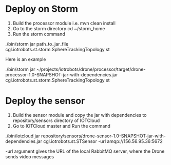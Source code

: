 Deploy on Storm
===============

1. Build the processor module i.e. 
   mvn clean install 
2. Go to the storm directory
   cd ~/storm_home
3. Run the storm command

./bin/storm jar path_to_jar_file cgl.iotrobots.st.storm.SphereTrackingTopology st
 
 Here is an example
 
./bin/storm jar ~/projects/iotrobots/drone/processor/target/drone-processor-1.0-SNAPSHOT-jar-with-dependencies.jar cgl.iotrobots.st.storm.SphereTrackingTopology st
 
Deploy the sensor
=================

1. Build the sensor module and copy the jar with dependencies to repository/sensors directory of IOTCloud
2. Go to IOTCloud master and Run the command

./bin/iotcloud jar repository/sensors/drone-sensor-1.0-SNAPSHOT-jar-with-dependencies.jar cgl.iotrobots.st.STSensor -url amqp://156.56.95.36:5672

-url argument gives the URL of the local RabbitMQ server, where the Drone sends video messages

